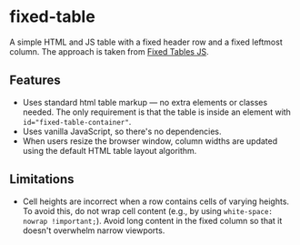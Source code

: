 # fixed-table
A simple HTML and JS table with a fixed header row and a fixed leftmost column. The approach is taken from [Fixed Tables JS](https://github.com/webcyou/fixed-table-js).

## Features
- Uses standard html table markup — no extra elements or classes needed. The only requirement is that the table is inside an element with `id="fixed-table-container"`.
- Uses vanilla JavaScript, so there's no dependencies.
- When users resize the browser window, column widths are updated using the default HTML table layout algorithm.

## Limitations
- Cell heights are incorrect when a row contains cells of varying heights. To avoid this, do not wrap cell content (e.g., by using `white-space: nowrap !important;`). Avoid long content in the fixed column so that it doesn't overwhelm narrow viewports.
